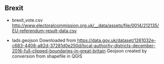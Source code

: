 
## Brexit
- brexit_vote.csv
  http://www.electoralcommission.org.uk/__data/assets/file/0014/212135/EU-referendum-result-data.csv

- lads.geojson
  Downloaded from https://data.gov.uk/dataset/1261032e-c683-4408-a82d-37281d0e250d/local-authority-districts-december-2016-full-clipped-boundaries-in-great-britain
  Geojson created by conversion from shapefile in QGIS

